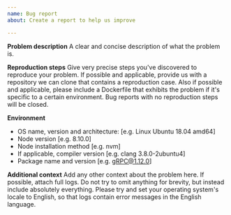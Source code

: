 ```yaml
---
name: Bug report
about: Create a report to help us improve

---
```


**Problem description**
A clear and concise description of what the problem is.

**Reproduction steps**
Give very precise steps you've discovered to reproduce your problem. If possible and applicable, provide us with a repository we can clone that contains a reproduction case. Also if possible and applicable, please include a Dockerfile that exhibits the problem if it's specific to a certain environment. Bug reports with no reproduction steps will be closed.

**Environment**
 - OS name, version and architecture: [e.g. Linux Ubuntu 18.04 amd64]
 - Node version [e.g. 8.10.0]
 - Node installation method [e.g. nvm]
 - If applicable, compiler version [e.g. clang 3.8.0-2ubuntu4]
 - Package name and version [e.g. gRPC@1.12.0]

**Additional context**
Add any other context about the problem here. If possible, attach full logs. Do not try to omit anything for brevity, but instead include absolutely everything. Please try and set your operating system's locale to English, so that logs contain error messages in the English language.

